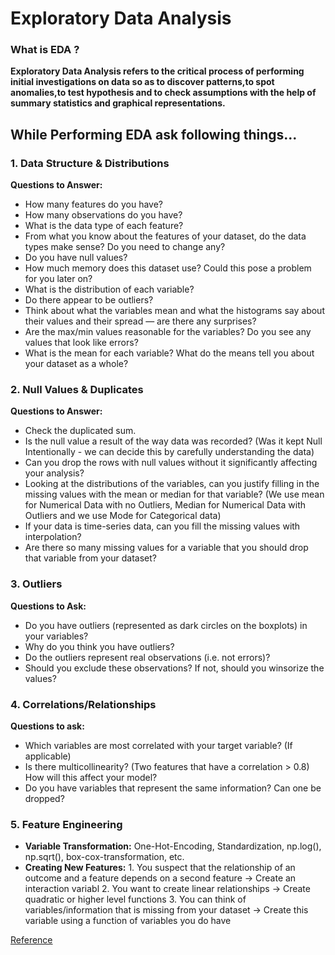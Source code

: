 # Exploratory Data Analysis 

### What is EDA ? 
**Exploratory Data Analysis refers to the critical process of performing initial investigations on data so as to discover patterns,to spot anomalies,to test hypothesis and to check assumptions with the help of summary statistics and graphical representations.**


## While Performing EDA ask following things...
### 1. Data Structure & Distributions
**Questions to Answer:**
- How many features do you have?
- How many observations do you have?
- What is the data type of each feature?
- From what you know about the features of your dataset, do the data types make sense? Do you need to change any?
- Do you have null values? 
- How much memory does this dataset use? Could this pose a problem for you later on?
- What is the distribution of each variable?
- Do there appear to be outliers? 
- Think about what the variables mean and what the histograms say about their values and their spread — are there any surprises?
- Are the max/min values reasonable for the variables? Do you see any values that look like errors?
- What is the mean for each variable? What do the means tell you about your dataset as a whole?

### 2. Null Values & Duplicates
**Questions to Answer:**
- Check the duplicated sum.
- Is the null value a result of the way data was recorded? (Was it kept Null Intentionally - we can decide this by carefully understanding the data)
- Can you drop the rows with null values without it significantly affecting your analysis?
- Looking at the distributions of the variables, can you justify filling in the missing values with the mean or median for that variable? (We use mean for Numerical Data with no Outliers, Median for Numerical Data with Outliers and we use Mode for Categorical data)
- If your data is time-series data, can you fill the missing values with interpolation?
- Are there so many missing values for a variable that you should drop that variable from your dataset?

### 3. Outliers
**Questions to Ask:**
- Do you have outliers (represented as dark circles on the boxplots) in your variables?
- Why do you think you have outliers?
- Do the outliers represent real observations (i.e. not errors)?
- Should you exclude these observations? If not, should you winsorize the values? 

### 4. Correlations/Relationships
**Questions to ask:**
- Which variables are most correlated with your target variable? (If applicable)
- Is there multicollinearity? (Two features that have a correlation > 0.8) How will this affect your model?
- Do you have variables that represent the same information? Can one be dropped?

### 5. Feature Engineering
- **Variable Transformation:** One-Hot-Encoding, Standardization, np.log(), np.sqrt(), box-cox-transformation, etc.
- **Creating New Features:**
      1. You suspect that the relationship of an outcome and a feature depends on a second feature → Create an interaction variabl
      2. You want to create linear relationships → Create quadratic or higher level functions
      3. You can think of variables/information that is missing from your dataset → Create this variable using a function of variables you do have
      
      

[Reference](https://levelup.gitconnected.com/cozy-up-with-your-data-6aedfb651172)
